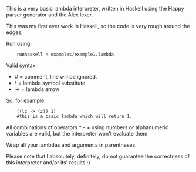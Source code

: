 This is a very basic lambda interpreter, written in Haskell using the Happy parser generator and the Alex lexer.

This was my first ever work in Haskell, so the code is very rough around the edges.

Run using:

        runhaskell < examples/example1.lambda

Valid syntax:

  - \# = comment, line will be ignored.
  - \ = lambda symbol substitute
  - -> = lambda arrow
        
So, for example:
        
        ((\z -> (z)) 1)
        #this is a basic lambda which will return 1.

All combinations of operators * - + using numbers or alphanumeric variables are valid, but the interpreter won't evaluate them.

Wrap all your lambdas and arguments in parentheses.

Please note that I absolutely, definitely, do not guarantee the correctness of this interpreter and/or its' results :)


